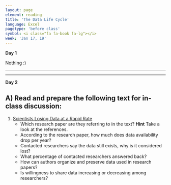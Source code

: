 ```yaml
---
layout: page
element: reading
title: 'The Data Life Cycle'
language: Excel
pagetype: 'before class'
symbol: <i class="fa fa-book fa-lg"></i>
week: 'Jan 17, 19'
---
```


**Day 1**

Nothing :)

---
---

**Day 2**

## A) Read and prepare the following text for in-class discussion:

   1. [Scientists Losing Data at a Rapid Rate](http://www.nature.com/news/scientists-losing-data-at-a-rapid-rate-1.14416)
      - Which research paper are they referring to in the text? **Hint** Take a look at the references.
      - According to the research paper, how much does data availability drop per year?
      - Contacted researchers say the data still exists, why is it considered lost?
      - What percentage of contacted researchers answered back?
      - How can authors organize and preserve data used in research papers?
      - Is willingness to share data increasing or decreasing among researchers?


<!-- For next iteration of the class, provide a google form for students to answer these questions
In class, elaborate on how to get the answer to these questions from the research paper instead of the note
-->






   <!--1. [Big data and the future of ecology](http://onlinelibrary.wiley.com/doi/10.1890/120103/full)-->

